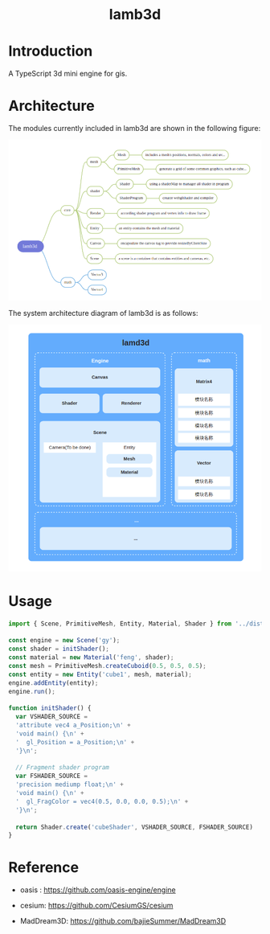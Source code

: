 <!-- PROJECT LOGO -->
<br />
<p align="center">
  <h1 align="center">lamb3d</h1>
</p>

<!-- ABOUT THE PROJECT -->

# Introduction

A TypeScript 3d mini engine for gis.

# Architecture

The modules currently included in lamb3d are shown in the following figure:

![Engine Xmind](./images/lamb3d_xmind.png)

The system architecture diagram of lamb3d is as follows:

![Engine Architecture](./images/lamb3d_systemstruct.png)

# Usage

```js
import { Scene, PrimitiveMesh, Entity, Material, Shader } from '../dist/index.esm.js';

const engine = new Scene('gy');
const shader = initShader();
const material = new Material('feng', shader);
const mesh = PrimitiveMesh.createCuboid(0.5, 0.5, 0.5);
const entity = new Entity('cube1', mesh, material);
engine.addEntity(entity);
engine.run();

function initShader() {
  var VSHADER_SOURCE = 
  'attribute vec4 a_Position;\n' + 
  'void main() {\n' + 
  '  gl_Position = a_Position;\n' + 
  '}\n';

  // Fragment shader program
  var FSHADER_SOURCE =
  'precision mediump float;\n' + 
  'void main() {\n' + 
  '  gl_FragColor = vec4(0.5, 0.0, 0.0, 0.5);\n' + 
  '}\n';

  return Shader.create('cubeShader', VSHADER_SOURCE, FSHADER_SOURCE)
}
```

# Reference

- oasis : https://github.com/oasis-engine/engine

- cesium: https://github.com/CesiumGS/cesium

- MadDream3D: https://github.com/bajieSummer/MadDream3D
